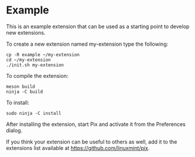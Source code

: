 # Example

This is an example extension that can be used as a starting point to develop
new extensions.

To create a new extension named my-extension type the following:

    cp -R example ~/my-extension
    cd ~/my-extension
    ./init.sh my-extension

To compile the extension:

    meson build
    ninja -C build

To install:

    sudo ninja -C install

After installing the extension, start Pix and activate it from the
Preferences dialog.

If you think your extension can be useful to others as well, add it to
the extensions list available at <https://github.com/linuxmint/pix>.
